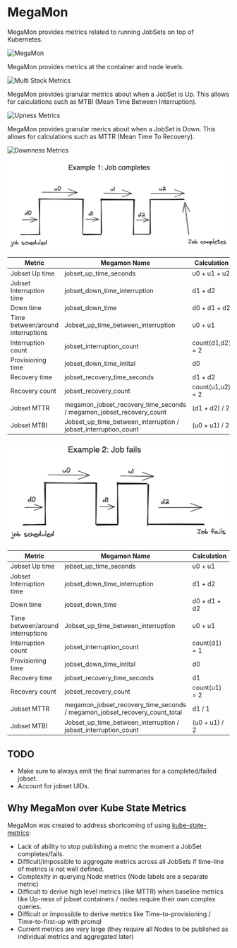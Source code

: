 # MegaMon

MegaMon provides metrics related to running JobSets on top of Kubernetes.

![MegaMon](./logos/megamon.png)

MegaMon provides metrics at the container and node levels.

![Multi Stack Metrics](./diagrams/multi-stack-metrics.excalidraw.png)

MegaMon provides granular metrics about when a JobSet is Up. This allows for calculations such as MTBI (Mean Time Between Interruption).

![Upness Metrics](./diagrams/upness-metrics.excalidraw.png)

MegaMon provides granular merics about when a JobSet is Down. This allows for calculations such as MTTR (Mean Time To Recovery).

![Downness Metrics](./diagrams/downness-metrics.excalidraw.png)

![Example 1 - Job completes](./diagrams/jobcomplete.excalidraw.png)

| Metric                            | Megamon Name                                                         | Calculation      |
|-----------------------------------|----------------------------------------------------------------------|------------------|
| Jobset Up time                    | jobset_up_time_seconds                                               | u0 + u1 + u2     |
| Jobset Interruption time          | jobset_down_time_interruption                                        | d1 + d2          |
| Down time                         | jobset_down_time                                                     | d0 + d1 + d2     |
| Time between/around interruptions | Jobset_up_time_between_interruption                                  | u0 + u1          |
| Interruption count                | jobset_interruption_count                                            | count(d1,d2) = 2 |
| Provisioning time                 | jobset_down_time_intital                                             | d0               |
| Recovery time                     | jobset_recovery_time_seconds                                         | d1 + d2          |
| Recovery count                    | jobset_recovery_count                                                | count(u1,u2) = 2 |
| Jobset MTTR                       | megamon_jobset_recovery_time_seconds / megamon_jobset_recovery_count | (d1 + d2) / 2    |
| Jobset MTBI                       | Jobset_up_time_between_interruption / jobset_interruption_count      | (u0 + u1) / 2    |


![Example 2 - Job completes](./diagrams/job_incomplete.excalidraw.png)

| Metric                            | Megamon Name                                                               | Calculation   |
|-----------------------------------|----------------------------------------------------------------------------|---------------|
| Jobset Up time                    | jobset_up_time_seconds                                                     | u0 + u1       |
| Jobset Interruption time          | jobset_down_time_interruption                                              | d1 + d2       |
| Down time                         | jobset_down_time                                                           | d0 + d1 + d2  |
| Time between/around interruptions | Jobset_up_time_between_interruption                                        | u0 + u1       |
| Interruption count                | jobset_interruption_count                                                  | count(d1) = 1 |
| Provisioning time                 | jobset_down_time_intital                                                   | d0            |
| Recovery time                     | jobset_recovery_time_seconds                                               | d1            |
| Recovery count                    | jobset_recovery_count                                                      | count(u1) = 2 |
| Jobset MTTR                       | megamon_jobset_recovery_time_seconds / megamon_jobset_recovery_count_total | d1 / 1        |
| Jobset MTBI                       | Jobset_up_time_between_interruption / jobset_interruption_count            | (u0 + u1) / 2 |

## TODO

* Make sure to always emit the final summaries for a completed/failed jobset.
* Account for jobset UIDs.

## Why MegaMon over Kube State Metrics

MegaMon was created to address shortcoming of using [kube-state-metrics](https://github.com/kubernetes/kube-state-metrics):

* Lack of ability to stop publishing a metric the moment a JobSet completes/fails.
* Difficult/impossible to aggregate metrics across all JobSets if time-line of metrics is not well defined.
* Complexity in querying Node metrics (Node labels are a separate metric)
* Difficult to derive high level metrics (like MTTR) when baseline metrics like Up-ness of jobset containers / nodes require their own complex queries.
* Difficult or impossible to derive metrics like Time-to-provisioning / Time-to-first-up with promql
* Current metrics are very large (they require all Nodes to be published as individual metrics and aggregated later)
